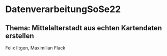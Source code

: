 # DatenverarbeitungSoSe22

## Thema: Mittelalterstadt aus echten Kartendaten erstellen
Felix Iltgen, Maximilian Flack

